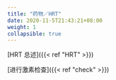 ```yaml
---
title: "药物／HRT"
date: 2020-11-5T21:43:21+08:00
weight: 1
collapsible: true
---
```


[HRT 总述]({{< ref "HRT" >}})

[进行激素检查]({{< ref "check" >}})
